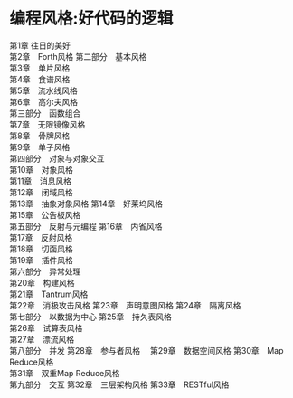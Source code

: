 编程风格:好代码的逻辑
==============================
第1章 往日的美好	
第2章　Forth风格	
第二部分　基本风格	
第3章　单片风格	
第4章　食谱风格	
第5章　流水线风格	
第6章　高尔夫风格	
第三部分　函数组合	
第7章　无限镜像风格	
第8章　骨牌风格	
第9章　单子风格	
第四部分　对象与对象交互	
第10章　对象风格	
第11章　消息风格	
第12章　闭域风格	
第13章　抽象对象风格	
第14章　好莱坞风格	
第15章　公告板风格	
第五部分　反射与元编程	
第16章　内省风格	
第17章　反射风格	
第18章　切面风格	
第19章　插件风格	
第六部分　异常处理	
第20章　构建风格	
第21章　Tantrum风格	
第22章　消极攻击风格	
第23章　声明意图风格	
第24章　隔离风格	
第七部分　以数据为中心	
第25章　持久表风格	
第26章　试算表风格	
第27章　漂流风格	
第八部分　并发	
第28章　参与者风格　	
第29章　数据空间风格	
第30章　Map Reduce风格	
第31章　双重Map Reduce风格　	
第九部分　交互	
第32章　三层架构风格	
第33章　RESTful风格
